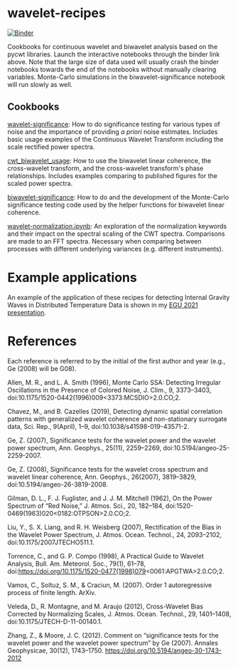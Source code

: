 # wavelet-recipes

[![Binder](https://mybinder.org/badge_logo.svg)](https://mybinder.org/v2/gh/klapo/wavelet-recipes/HEAD?filepath=notebooks)

Cookbooks for continuous wavelet and biwavelet analysis based on the pycwt libraries. Launch the interactive notebooks through the binder link above. Note that the large size of data used will usually crash the binder notebooks towards the end of the notebooks without manually clearing variables. Monte-Carlo simulations in the biwavelet-significance notebook will run slowly as well.

## Cookbooks

[wavelet-significance](https://nbviewer.jupyter.org/github/klapo/wavelet-recipes/blob/main/notebooks/wavelet-significance.ipynb): How to do significance testing for various types of noise and the importance of providing _a priori_ noise estimates. Includes basic usage examples of the Continuous Wavelet Transform including the scale rectified power spectra.

[cwt_biwavelet_usage](https://nbviewer.jupyter.org/github/klapo/wavelet-recipes/blob/main/notebooks/cwt_biwavelet_usage.ipynb): How to use the biwavelet linear coherence, the cross-wavelet transform, and the cross-wavelet transform's phase relationships. Includes examples comparing to published figures for the scaled power spectra.

[biwavelet-significance](https://nbviewer.jupyter.org/github/klapo/wavelet-recipes/blob/main/notebooks/biwavelet-significance.ipynb): How to do and the development of the Monte-Carlo significance testing code used by the helper functions for biwavelet linear coherence.

[wavelet-normalization.ipynb](https://nbviewer.jupyter.org/github/klapo/wavelet-recipes/blob/main/notebooks/wavelet-normalization.ipynb): An exploration of the normalization keywords and their impact on the spectral scaling of the CWT spectra. Comparisons are made to an FFT spectra. Necessary when comparing between processes with different underlying variances (e.g. different instruments).

# Example applications

An example of the application of these recipes for detecting Internal Gravity Waves in Distributed Temperature Data is shown in my [EGU 2021 presentation](presentations/wavelet-application-example_IGW-EGU-2021.pdf).

# References
Each reference is referred to by the initial of the first author and year (e.g., Ge (2008) will be G08).

Allen, M. R., and L. A. Smith (1996), Monte Carlo SSA: Detecting Irregular Oscillations in the Presence of Colored Noise, J. Clim., 9, 3373–3403, doi:10.1175/1520-0442(1996)009<3373:MCSDIO>2.0.CO;2.

Chavez, M., and B. Cazelles (2019), Detecting dynamic spatial correlation patterns with generalized wavelet coherence and non-stationary surrogate data, Sci. Rep., 9(April), 1–9, doi:10.1038/s41598-019-43571-2.

Ge, Z. (2007), Significance tests for the wavelet power and the wavelet power spectrum, Ann. Geophys., 25(11), 2259–2269, doi:10.5194/angeo-25-2259-2007.

Ge, Z. (2008), Significance tests for the wavelet cross spectrum and wavelet linear coherence, Ann. Geophys., 26(2007), 3819–3829, doi:10.5194/angeo-26-3819-2008.

Gilman, D. L., F. J. Fuglister, and J. J. M. Mitchell (1962), On the Power Spectrum of “Red Noise,” J. Atmos. Sci., 20, 182–184, doi:1520-0469(1963)020<0182:OTPSON>2.0.CO;2.

Liu, Y., S. X. Liang, and R. H. Weisberg (2007), Rectification of the Bias in the Wavelet Power Spectrum, J. Atmos. Ocean. Technol., 24, 2093–2102, doi:10.1175/2007JTECHO511.1.

Torrence, C., and G. P. Compo (1998), A Practical Guide to Wavelet Analysis, Bull. Am. Meteorol. Soc., 79(1), 61–78, doi:https://doi.org/10.1175/1520-0477(1998)079<0061:APGTWA>2.0.CO;2.

Vamos, C., Soltuz, S. M., & Craciun, M. (2007). Order 1 autoregressive process of finite length. ArXiv.

Veleda, D., R. Montagne, and M. Araujo (2012), Cross-Wavelet Bias Corrected by Normalizing Scales, J. Atmos. Ocean. Technol., 29, 1401–1408, doi:10.1175/JTECH-D-11-00140.1.

Zhang, Z., & Moore, J. C. (2012). Comment on “significance tests for the wavelet power and the wavelet power spectrum” by Ge (2007). Annales Geophysicae, 30(12), 1743–1750. https://doi.org/10.5194/angeo-30-1743-2012